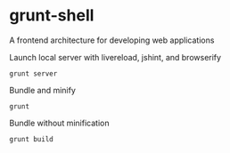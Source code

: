 # grunt-shell
A frontend architecture for developing web applications

Launch local server with livereload, jshint, and browserify

`grunt server`


 Bundle and minify

`grunt`


Bundle without minification
 
`grunt build`
